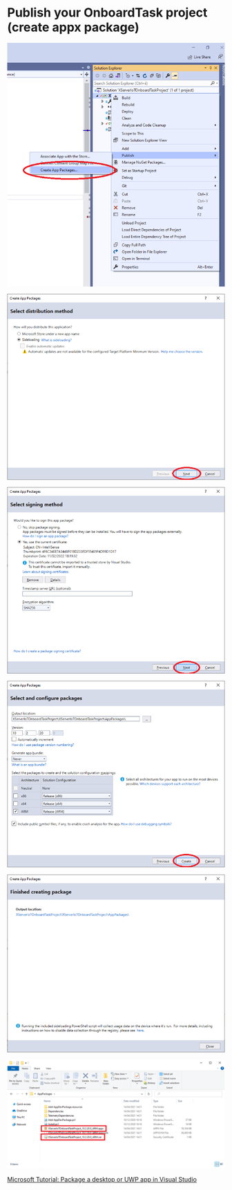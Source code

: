 # Publish your OnboardTask project (create appx package)

![](images/VS8.png)

![](images/VS9.png)

![](images/VS10.png)

![](images/VS11_.png)

![](images/VS12.png)

![](images/VS13.png)

[Microsoft Tutorial: Package a desktop or UWP app in Visual Studio](ttps://docs.microsoft.com/en-us/windows/msix/package/packaging-uwp-apps)
